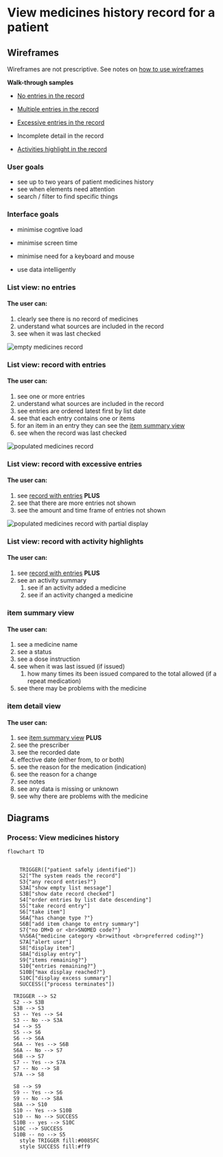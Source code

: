 # View medicines history record for a patient



## Wireframes

Wireframes are not prescriptive. See notes on [how to use wireframes](https://github.com/acommonjones/allergy-guide/blob/main/usecase/index.md#understanding-wireframes)

**Walk-through samples**

- [No entries in the record](#list-view-no-entries)

- [Multiple entries in the record](#list-view-record-with-entries)

- [Excessive entries in the record](#list-view-record-with-excessive-entries)

- Incomplete detail in the record

- [Activities highlight in the record](#list-view-record-with-activity-highlights)

  

### User goals

- see up to two years of patient medicines history
- see when elements need attention
- search / filter to find specific things



### Interface goals

- minimise cogntive load

- minimise screen time

- minimise need for a keyboard and mouse

- use data intelligently




### List view: no entries

#### The user can:

1. clearly see there is no record of medicines
2. understand what sources are included in the record
3. see when it was last checked

![empty medicines record](assets/empty.png)

### List view: record with entries

#### The user can:

1. see one or more entries
2. understand what sources are included in the record
3. see entries are ordered latest first by list date
4. see that each entry contains one or items
5. for an item in an entry they can see the [item summary view](#item-summary-view)
6. see when the record was last checked

![populated medicines record](assets/list.png)

### List view: record with excessive entries

#### The user can:

1. see [record with entries](#list-view-record-with-entries) **PLUS**
2. see that there are more entries not shown
  1. see the amount and time frame of entries not shown

  ![populated medicines record with partial display](assets/list-excessive.png) 


### List view: record with activity highlights

#### The user can:

  1. see [record with entries](#list-view-record-with-entries) **PLUS**
  2. see an activity summary
     1. see if an activity added a medicine
     2. see if an activity changed a medicine



### item summary view

#### The user can:

   1. see a medicine name
   2. see a status
   3. see a dose instruction
   4. see when it was last issued (if issued)
      1. how many times its been issued compared to the total allowed (if a repeat medication)
   5. see there may be problems with the medicine



### item detail view

#### The user can:

   1. see [item summary view](#item-summary-view) **PLUS**
   2. see the prescriber
   3. see the recorded date
   4. effective date (either from, to or both)
   5. see the reason for the medication (indication)
   6. see the reason for a change
   7. see notes
   8. see any data is missing or unknown
   9. see why there are problems with the medicine



## Diagrams

### Process: View medicines history

```mermaid
flowchart TD


    TRIGGER(["patient safely identified"]) 
    S2["The system reads the record"]
    S3{"any record entries?"}
    S3A["show empty list message"]
    S3B["show date record checked"]
    S4["order entries by list date descending"]
    S5["take record entry"]
    S6["take item"]
    S6A{"has change type ?"}
    S6B["add item change to entry summary"]
    S7{"no DM+D or <br>SNOMED code?"}
    %%S6A{"medicine category <br>without <br>preferred coding?"}
    S7A["alert user"]
    S8["display item"]
    S8A["display entry"]
    S9{"items remaining?"}
    S10{"entries remaining?"}
    S10B{"max display reached?"}
    S10C["display excess summary"]
    SUCCESS(["process terminates"])
  
  TRIGGER --> S2
  S2 --> S3B
  S3B --> S3
  S3 -- Yes --> S4
  S3 -- No --> S3A
  S4 --> S5
  S5 --> S6
  S6 --> S6A
  S6A -- Yes --> S6B
  S6A -- No --> S7
  S6B --> S7
  S7 -- Yes --> S7A
  S7 -- No --> S8
  S7A --> S8
  
  S8 --> S9
  S9 -- Yes --> S6
  S9 -- No --> S8A
  S8A --> S10
  S10 -- Yes --> S10B
  S10 -- No --> SUCCESS
  S10B -- yes --> S10C
  S10C --> SUCCESS
  S10B -- no --> S5
    style TRIGGER fill:#0085FC
    style SUCCESS fill:#ff9

```

